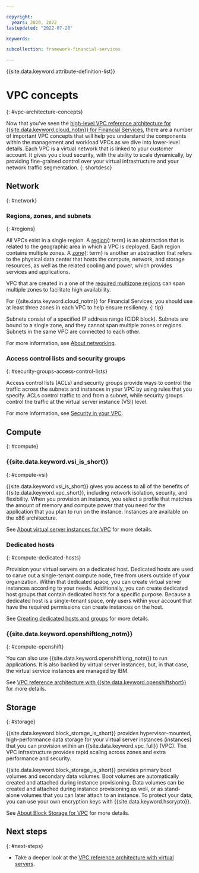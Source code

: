 ```yaml
---

copyright:
  years: 2020, 2022
lastupdated: "2022-07-28"

keywords: 

subcollection: framework-financial-services

---
```


{{site.data.keyword.attribute-definition-list}}

# VPC concepts
{: #vpc-architecture-concepts}

Now that you've seen the [high-level VPC reference architecture for {{site.data.keyword.cloud_notm}} for Financial Services](/docs/framework-financial-services?topic=framework-financial-services-vpc-architecture-about), there are a number of important VPC concepts that will help you understand the components within the management and workload VPCs as we dive into lower-level details. Each VPC is a virtual network that is linked to your customer account. It gives you cloud security, with the ability to scale dynamically, by providing fine-grained control over your virtual infrastructure and your network traffic segmentation.
{: shortdesc}

## Network
{: #network}

### Regions, zones, and subnets
{: #regions}

All VPCs exist in a single region. A [region](#x2091391){: term} is an abstraction that is related to the geographic area in which a VPC is deployed. Each region contains multiple zones. A [zone](x2070723){: term} is another an abstraction that refers to the physical data center that hosts the compute, network, and storage resources, as well as the related cooling and power, which provides services and applications.

VPC that are created in a one of the [required multizone regions](/docs/framework-financial-services?topic=framework-financial-services-best-practices#best-practices-financial-services-regions) can span multiple zones to facilitate high availability.

For {{site.data.keyword.cloud_notm}} for Financial Services, you should use at least three zones in each VPC to help ensure resiliency.
{: tip}

Subnets consist of a specified IP address range (CIDR block). Subnets are bound to a single zone, and they cannot span multiple zones or regions. Subnets in the same VPC are connected to each other.

For more information, see [About networking](/docs/vpc?topic=vpc-about-networking-for-vpc).



### Access control lists and security groups
{: #security-groups-access-control-lists}

Access control lists (ACLs) and security groups provide ways to control the traffic across the subnets and instances in your VPC by using rules that you specify. ACLs control traffic to and from a subnet, while security groups control the traffic at the virtual server instance (VSI) level.



For more information, see [Security in your VPC](/docs/vpc?topic=vpc-security-in-your-vpc).

## Compute
{: #compute}

### {{site.data.keyword.vsi_is_short}}
{: #compute-vsi}

{{site.data.keyword.vsi_is_short}} gives you access to all of the benefits of {{site.data.keyword.vpc_short}}, including network isolation, security, and flexibility. When you provision an instance, you select a profile that matches the amount of memory and compute power that you need for the application that you plan to run on the instance. Instances are available on the x86 architecture.

See [About virtual server instances for VPC](/docs/vpc?topic=vpc-about-advanced-virtual-servers) for more details.

### Dedicated hosts
{: #compute-dedicated-hosts}

Provision your virtual servers on a dedicated host. Dedicated hosts are used to carve out a single-tenant compute node, free from users outside of your organization. Within that dedicated space, you can create virtual server instances according to your needs. Additionally, you can create dedicated host groups that contain dedicated hosts for a specific purpose. Because a dedicated host is a single-tenant space, only users within your account that have the required permissions can create instances on the host.

See [Creating dedicated hosts and groups](/docs/vpc?topic=vpc-creating-dedicated-hosts-instances) for more details.

### {{site.data.keyword.openshiftlong_notm}}
{: #compute-openshift}

You can also use {{site.data.keyword.openshiftlong_notm}} to run applications. It is also backed by virtual server instances, but, in that case, the virtual service instances are managed by IBM.

See [VPC reference architecture with {{site.data.keyword.openshiftshort}}](/docs/framework-financial-services?topic=framework-financial-services-vpc-architecture-detailed-openshift) for more details.

## Storage
{: #storage}

{{site.data.keyword.block_storage_is_short}} provides hypervisor-mounted, high-performance data storage for your virtual server instances (instances) that you can provision within an {{site.data.keyword.vpc_full}} (VPC). The VPC infrastructure provides rapid scaling across zones and extra performance and security.

{{site.data.keyword.block_storage_is_short}} provides primary boot volumes and secondary data volumes. Boot volumes are automatically created and attached during instance provisioning. Data volumes can be created and attached during instance provisioning as well, or as stand-alone volumes that you can later attach to an instance. To protect your data, you can use your own encryption keys with {{site.data.keyword.hscrypto}}.

See [About Block Storage for VPC](/docs/vpc?topic=vpc-block-storage-about) for more details.

## Next steps
{: #next-steps}

* Take a deeper look at the [VPC reference architecture with virtual servers](/docs/framework-financial-services?topic=framework-financial-services-vpc-architecture-detailed-vsi).
